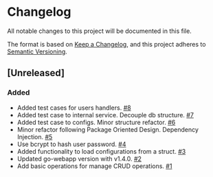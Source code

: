 # Changelog
All notable changes to this project will be documented in this file.

The format is based on [Keep a Changelog](https://keepachangelog.com/en/1.0.0/),
and this project adheres to [Semantic Versioning](https://semver.org/spec/v2.0.0.html).

## [Unreleased]

### Added
- Added test cases for users handlers. [#8](https://github.com/marcosstupnicki/go-users/pull/8)
- Added test case to internal service. Decouple db structure. [#7](https://github.com/marcosstupnicki/go-users/pull/7)
- Added test case to configs. Minor structure refactor. [#6](https://github.com/marcosstupnicki/go-users/pull/6)
- Minor refactor following Package Oriented Design. Dependency Injection. [#5](https://github.com/marcosstupnicki/go-users/pull/5)
- Use bcrypt to hash user password. [#4](https://github.com/marcosstupnicki/go-users/pull/4)
- Added functionality to load configurations from a struct. [#3](https://github.com/marcosstupnicki/go-users/pull/3)
- Updated go-webapp version with v1.4.0. [#2](https://github.com/marcosstupnicki/go-users/pull/2)
- Add basic operations for manage CRUD operations. [#1](https://github.com/marcosstupnicki/go-users/pull/1)
